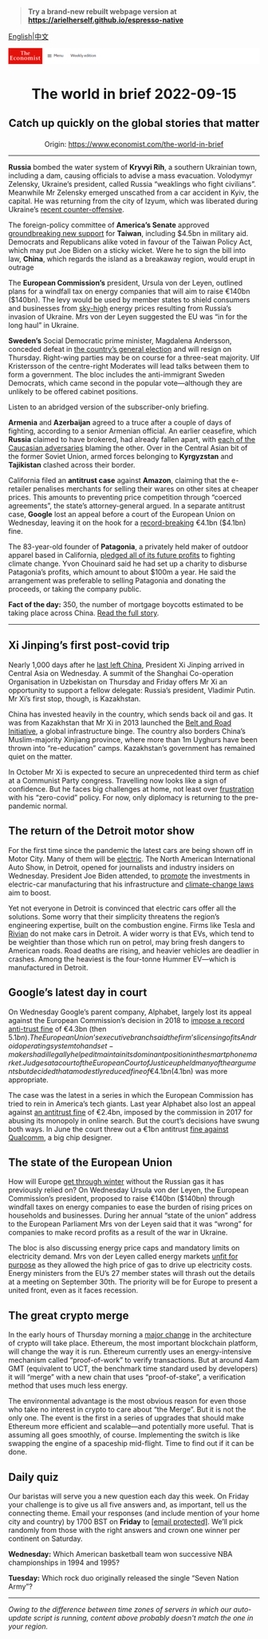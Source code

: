 > **Try a brand-new rebuilt webpage version at https://arielherself.github.io/espresso-native**

[English](https://github.com/arielherself/espresso/blob/main/README.md)|[中文](https://github-com.translate.goog/arielherself/espresso/blob/main/README.md?_x_tr_sl=en&_x_tr_tl=zh-CN&_x_tr_hl=zh-CN&_x_tr_pto=wapp)



![The Economist](menubar.png)

# <p align="center">The world in brief 2022-09-15</p>

## <p align="center">Catch up quickly on the global stories that matter</p>

<p align="center">Origin: <a href="https://www.economist.com/the-world-in-brief">https://www.economist.com/the-world-in-brief</a><hr>

<strong>Russia</strong> bombed the water system of <strong>Kryvyi Rih</strong>, a southern Ukrainian town, including a dam, causing officials to advise a mass evacuation. Volodymyr Zelensky, Ukraine’s president, called Russia “weaklings who fight civilians”. Meanwhile Mr Zelensky emerged unscathed from a car accident in Kyiv, the capital. He was returning from the city of Izyum, which was liberated during Ukraine’s [recent counter-offensive](https://www.economist.com/europe/2022/09/11/is-russia-on-the-run).

The foreign-policy committee of <strong>America’s Senate</strong> approved [groundbreaking new support](https://www.economist.com/china/2022/08/11/how-the-crisis-over-taiwan-will-change-us-china-relations) for <strong>Taiwan</strong>, including $4.5bn in military aid. Democrats and Republicans alike voted in favour of the Taiwan Policy Act, which may put Joe Biden on a sticky wicket. Were he to sign the bill into law, <strong>China</strong>, which regards the island as a breakaway region, would erupt in outrage

The <strong>European Commission’s</strong> president, Ursula von der Leyen, outlined plans for a windfall tax on energy companies that will aim to raise €140bn ($140bn). The levy would be used by member states to shield consumers and businesses from [sky-high](https://www.economist.com/europe/2022/09/05/europe-scrambles-to-protect-citizens-from-sky-high-energy-prices) energy prices resulting from Russia’s invasion of Ukraine. Mrs von der Leyen suggested the EU was “in for the long haul” in Ukraine.

<strong>Sweden’s</strong> Social Democratic prime minister, Magdalena Andersson, conceded defeat in [the country’s general election](https://www.economist.com/europe/2022/09/12/swedens-election-remains-too-close-to-call) and will resign on Thursday. Right-wing parties may be on course for a three-seat majority. Ulf Kristersson of the centre-right Moderates will lead talks between them to form a government. The bloc includes the anti-immigrant Sweden Democrats, which came second in the popular vote—although they are unlikely to be offered cabinet positions.

Listen to an abridged version of the subscriber-only briefing.

<strong>Armenia</strong> and <strong>Azerbaijan</strong> agreed to a truce after a couple of days of fighting, according to a senior Armenian official. An earlier ceasefire, which <strong>Russia</strong> claimed to have brokered, had already fallen apart, with [each of the Caucasian adversaries](https://www.economist.com/the-economist-explains/2022/09/13/why-azerbaijan-and-armenia-are-fighting-again) blaming the other. Over in the Central Asian bit of the former Soviet Union, armed forces belonging to <strong>Kyrgyzstan</strong> and <strong>Tajikistan</strong> clashed across their border.

California filed an <strong>antitrust case</strong> against <strong>Amazon</strong>, claiming that the e-retailer penalises merchants for selling their wares on other sites at cheaper prices. This amounts to preventing price competition through “coerced agreements”, the state’s attorney-general argued. In a separate antitrust case, <strong>Google</strong> lost an appeal before a court of the European Union on Wednesday, leaving it on the hook for a [record-breaking](https://www.economist.com/business/2018/07/21/google-is-fined-eu43bn-in-the-biggest-ever-antitrust-penalty) €4.1bn ($4.1bn) fine.

The 83-year-old founder of <strong>Patagonia</strong>, a privately held maker of outdoor apparel based in California, [pledged all of its future profits](https://www.economist.com/by-invitation/2022/09/14/people-trust-executives-to-intervene-in-social-issues-says-jeffrey-sonnenfeld) to fighting climate change. Yvon Chouinard said he had set up a charity to disburse Patagonia’s profits, which amount to about $100m a year. He said the arrangement was preferable to selling Patagonia and donating the proceeds, or taking the company public.

<strong>Fact of the day:</strong> 350, the number of mortgage boycotts estimated to be taking place across China. [Read the full story](https://www.economist.com/finance-and-economics/2022/09/12/chinas-ponzi-like-property-market-is-eroding-faith-in-the-state).

----------

## Xi Jinping’s first post-covid trip

Nearly 1,000 days after he [last left China](https://www.economist.com/china/2022/09/08/xi-jinping-will-at-last-venture-abroad-again), President Xi Jinping arrived in Central Asia on Wednesday. A summit of the Shanghai Co-operation Organisation in Uzbekistan on Thursday and Friday offers Mr Xi an opportunity to support a fellow delegate: Russia’s president, Vladimir Putin. Mr Xi’s first stop, though, is Kazakhstan.

China has invested heavily in the country, which sends back oil and gas. It was from Kazakhstan that Mr Xi in 2013 launched the [Belt and Road Initiative](https://www.economist.com/the-economist-explains/2017/05/14/what-is-chinas-belt-and-road-initiative), a global infrastructure binge. The country also borders China’s Muslim-majority Xinjiang province, where more than 1m Uyghurs have been thrown into “re-education” camps. Kazakhstan’s government has remained quiet on the matter.

In October Mr Xi is expected to secure an unprecedented third term as chief at a Communist Party congress. Travelling now looks like a sign of confidence. But he faces big challenges at home, not least over [frustration](https://www.economist.com/china/2022/09/08/public-patience-with-zero-covid-is-wearing-thin-in-china) with his “zero-covid” policy. For now, only diplomacy is returning to the pre-pandemic normal.

## The return of the Detroit motor show

For the first time since the pandemic the latest cars are being shown off in Motor City. Many of them will be [electric](https://www.economist.com/graphic-detail/2022/06/02/the-electric-vehicle-revolution-is-not-happening-fast-enough). The North American International Auto Show, in Detroit, opened for journalists and industry insiders on Wednesday. President Joe Biden attended, to [promote](https://www.economist.com/united-states/2022/09/13/joe-bidens-industrial-policy-is-big-bold-and-fraught-with-difficulty) the investments in electric-car manufacturing that his infrastructure and [climate-change laws](https://www.economist.com/leaders/2022/08/08/americas-climate-plus-spending-bill-is-flawed-but-essential) aim to boost.  
  
 Yet not everyone in Detroit is convinced that electric cars offer all the solutions. Some worry that their simplicity threatens the region’s engineering expertise, built on the combustion engine. Firms like Tesla and [Rivian](https://www.economist.com/graphic-detail/2021/11/10/rivians-giant-listing-comes-amid-huge-losses) do not make cars in Detroit. A wider worry is that EVs, which tend to be weightier than those which run on petrol, may bring fresh dangers to American roads. Road deaths are rising, and heavier vehicles are deadlier in crashes. Among the heaviest is the four-tonne Hummer EV—which is manufactured in Detroit.

## Google’s latest day in court

On Wednesday Google’s parent company, Alphabet, largely lost its appeal against the European Commission’s decision in 2018 to [impose a record anti-trust fine](https://www.economist.com/business/2018/07/21/google-is-fined-eu43bn-in-the-biggest-ever-antitrust-penalty) of €4.3bn (then $5.1bn). The European Union’s executive branch said the firm’s licensing of its Android operating system to handset-makers had illegally helped it maintain its dominant position in the smartphone market. Judges at a court of the European Court of Justice upheld many of the arguments but decided that a modestly reduced fine of €4.1bn ($4.1bn) was more appropriate.

The case was the latest in a series in which the European Commission has tried to rein in America’s tech giants. Last year Alphabet also lost an appeal against [an antitrust fine](https://www.economist.com/business/2017/07/01/the-european-commission-levies-a-huge-fine-on-google) of €2.4bn, imposed by the commission in 2017 for abusing its monopoly in online search. But the court’s decisions have swung both ways. In June the court threw out a €1bn antitrust [fine against Qualcomm](https://www.economist.com/business/2018/01/27/qualcomm-is-fined-for-anti-competitive-practices-again), a big chip designer.

## The state of the European Union

How will Europe [get through winter](https://www.economist.com/leaders/2022/09/08/how-to-deal-with-europes-energy-crisis) without the Russian gas it has previously relied on? On Wednesday Ursula von der Leyen, the European Commission’s president, proposed to raise €140bn ($140bn) through windfall taxes on energy companies to ease the burden of rising prices on households and businesses. During her annual “state of the union” address to the European Parliament Mrs von der Leyen said that it was “wrong” for companies to make record profits as a result of the war in Ukraine.

The bloc is also discussing energy price caps and mandatory limits on electricity demand. Mrs von der Leyen called energy markets [unfit for purpose](https://www.economist.com/finance-and-economics/2022/09/08/europes-energy-market-was-not-built-for-this-crisis) as they allowed the high price of gas to drive up electricity costs. Energy ministers from the EU’s 27 member states will thrash out the details at a meeting on September 30th. The priority will be for Europe to present a united front, even as it faces recession.

## The great crypto merge

In the early hours of Thursday morning a [major change](https://www.economist.com/finance-and-economics/2022/09/06/the-future-of-crypto-is-at-stake-in-ethereums-switch) in the architecture of crypto will take place. Ethereum, the most important blockchain platform, will change the way it is run. Ethereum currently uses an energy-intensive mechanism called “proof-of-work” to verify transactions. But at around 4am GMT (equivalent to UCT, the benchmark time standard used by developers) it will “merge” with a new chain that uses “proof-of-stake”, a verification method that uses much less energy.  
  
 The environmental advantage is the most obvious reason for even those who take no interest in crypto to care about “the Merge”. But it is not the only one. The event is the first in a series of upgrades that should make Ethereum more efficient and scalable—and potentially more useful. That is assuming all goes smoothly, of course. Implementing the switch is like swapping the engine of a spaceship mid-flight. Time to find out if it can be done.

## Daily quiz

Our baristas will serve you a new question each day this week. On Friday your challenge is to give us all five answers and, as important, tell us the connecting theme. Email your responses (and include mention of your home city and country) by 1700 BST on <strong>Friday</strong> to [<span class="__cf_email__" data-cfemail="6e3f1b07142b1d1e1c0b1d1d012e0b0d01000103071d1a400d0103">[email&#160;protected]</span>](https://mail.google.com/mail/?view=cm&amp;fs=1&amp;tf=1&amp;to=QuizEspresso@economist.com). We’ll pick randomly from those with the right answers and crown one winner per continent on Saturday.

<strong>Wednesday:</strong> Which American basketball team won successive NBA championships in 1994 and 1995?  
  
<strong>Tuesday:</strong> Which rock duo originally released the single “Seven Nation Army”?

----------

*Owing to the difference between time zones of servers in which our auto-update script is running, content above probably doesn't match the one in your region.*
